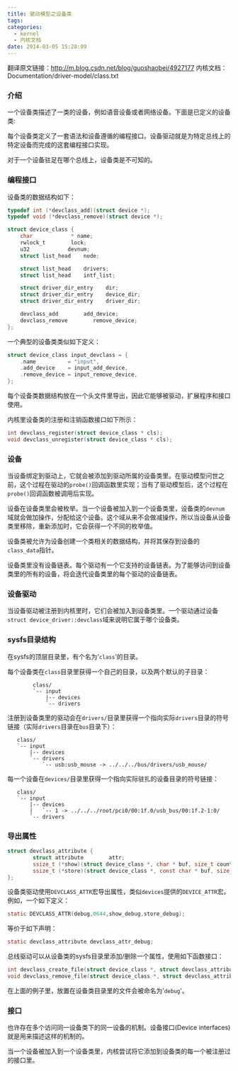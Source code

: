 ```yaml
---
title: 驱动模型之设备类
tags:
categories:
  - kernel
  - 内核文档
date: 2014-03-05 15:28:09
---
```


翻译原文链接：<http://m.blog.csdn.net/blog/guoshaobei/4927177>
内核文档：Documentation/driver-model/class.txt
<!--more-->

### 介绍

一个设备类描述了一类的设备，例如语音设备或者网络设备。下面是已定义的设备类:

<Insert List of Device Classes Here>

每个设备类定义了一套语法和设备遵循的编程接口。设备驱动就是为特定总线上的特定设备而完成的这套编程接口实现。

对于一个设备驻足在哪个总线上，设备类是不可知的。

### 编程接口

设备类的数据结构如下：
```c
typedef int (*devclass_add)(struct device *);
typedef void (*devclass_remove)(struct device *);

struct device_class {
    char            * name;
    rwlock_t        lock;
    u32            devnum;
    struct list_head    node;

    struct list_head    drivers;
    struct list_head    intf_list;

    struct driver_dir_entry    dir;
    struct driver_dir_entry    device_dir;
    struct driver_dir_entry    driver_dir;

    devclass_add        add_device;
    devclass_remove        remove_device;
};
```
一个典型的设备类类似如下定义：
```c
struct device_class input_devclass = {
    .name          = "input",
    .add_device    = input_add_device,
    .remove_device = input_remove_device,
};
```
每个设备类数据结构放在一个头文件里导出，因此它能够被驱动，扩展程序和接口使用。

内核里设备类的注册和注销函数接口如下所示：
```c
int devclass_register(struct device_class * cls);
void devclass_unregister(struct device_class * cls);
```

### 设备

当设备绑定到驱动上，它就会被添加到驱动所属的设备类里。在驱动模型问世之前，这个过程在驱动的`probe()`回调函数里实现；当有了驱动模型后，这个过程在`probe()`回调函数被调用后实现。

设备在设备类里会被枚举。当一个设备被加入到一个设备类里，设备类的`devnum`域就会做加操作，分配给这个设备。这个域从来不会做减操作，所以当设备从设备类里移除，重新添加时，它会获得一个不同的枚举值。

设备类被允许为设备创建一个类相关的数据结构，并将其保存到设备的`class_data`指针。

设备类里没有设备链表。每个驱动有一个它支持的设备链表。为了能够访问到设备类里的所有的设备，将会迭代设备类里的每个驱动的设备链表。

### 设备驱动

当设备驱动被注册到内核里时，它们会被加入到设备类里。一个驱动通过设备`struct device_driver::devclass`域来说明它属于哪个设备类。

### sysfs目录结构

在sysfs的顶层目录里，有个名为'`class`'的目录。

每个设备类在`class`目录里获得一个自己的目录，以及两个默认的子目录：
```
        class/
        `-- input
            |-- devices
            `-- drivers
```
注册到设备类里的驱动会在`drivers/`目录里获得一个指向实际`drivers`目录的符号链接（实际`drivers`目录在`bus`目录下）：
```
   class/
   `-- input
       |-- devices
       `-- drivers
           `-- usb:usb_mouse -> ../../../bus/drivers/usb_mouse/
```

每一个设备在`devices/`目录里获得一个指向实际驻扎的设备目录的符号链接：
```
   class/
   `-- input
       |-- devices
       |   `-- 1 -> ../../../root/pci0/00:1f.0/usb_bus/00:1f.2-1:0/
       `-- drivers
```

### 导出属性

```c
struct devclass_attribute {
        struct attribute        attr;
        ssize_t (*show)(struct device_class *, char * buf, size_t count, loff_t off);
        ssize_t (*store)(struct device_class *, const char * buf, size_t count, loff_t off);
};
```
设备类驱动使用`DEVCLASS_ATTR`宏导出属性，类似`devices`提供的`DEVICE_ATTR`宏。
例如，一个如下定义：
```c
static DEVCLASS_ATTR(debug,0644,show_debug,store_debug);
```
等价于如下声明：
```c
static devclass_attribute devclass_attr_debug;
```
总线驱动可以从设备类的sysfs目录里添加/删除一个属性，使用如下函数接口：
```c
int devclass_create_file(struct device_class *, struct devclass_attribute *);
void devclass_remove_file(struct device_class *, struct devclass_attribute *);
```
在上面的例子里，放置在设备类目录里的文件会被命名为'`debug`'。

### 接口

也许存在多个访问同一设备类下的同一设备的机制。设备接口(Device interfaces)就是用来描述这样的机制的。

当一个设备被加入到一个设备类里，内核尝试将它添加到设备类的每一个被注册过的接口里。

